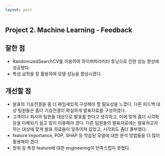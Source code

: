 ```yaml
---
layout: post
---
```


## Project 2. Machine Learning - Feedback

## 잘한 점

- RandomizedSearchCV를 이용하여 하이퍼파라미터 튜닝으로 인한 성능 향상에 성공했다.
- 특성 공학을 잘 활용하여 모델 성능을 향상시켰다.



## 개선할 점

- 발표의 기승전결을 좀 더 짜임새있게 구성해야 할 필요성을 느꼈다.
  다른 피드백 대상 팀원들은 좀더 기승전결이 확실하게 발표자료를 구성하였다.
- 고객이나 회사의 팀원들 대상으로 발표를 한다고 생각하고, 이에 맞게 좀더 시각화 등을 이해되기 쉽고 많이 이용해야 겠다.
  다른 팀원들의 발표자료에는 발표하고자 하는 대상에 맞게 발표 자료들이 맞추어져 있었고, 시각화도 좀더 풍부했다.
- feature importance, PDP, SHAP 등 학습된 모델에 대한 분석 방법들을 더 많이 활용해야 겠다.
- 방위 등 특정 feature에 대한 engineering이 만족스럽지 못했다. 

 